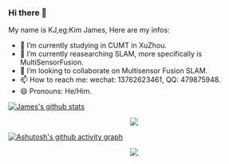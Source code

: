 ### Hi there 👋
My name is KJ,eg:Kim James, Here are my infos:

- 🔭 I’m currently studying in CUMT in XuZhou.
- 🌱 I’m currently reasearching SLAM, more specifically is MultiSensorFusion.
- 👯 I’m looking to collaborate on Multisensor Fusion SLAM.
- 📫 How to reach me: wechat: 13762623461, QQ: 479875948.
- 😄 Pronouns: He/Him.

[![James's github stats](https://github-readme-stats.vercel.app/api?username=KJ-Falloutlast)](https://github.com/anuraghazra/github-readme-stats)


<!-- 3.Most used languages -->
<div align="center"> <img src="https://github-readme-stats.vercel.app/api/top-langs/?username=KJ-Falloutlast&hide_title=true&hide_border=true&layout=compact&langs_count=6&text_color=000&icon_color=fff&bg_color=0,52fa5a,4dfcff,c64dff&theme=graywhite" /> </div>

<!-- 5.曲线-->
[![Ashutosh's github activity graph](https://github-readme-activity-graph.vercel.app/graph?username=KJ-Falloutlast&theme=dracula)](https://github.com/ashutosh00710/github-readme-activity-graph)


<!-- 6.访客徽章 -->
<div align="center"> <img src="https://visitor-badge.glitch.me/badge?page_id=KJ-Falloutlast" /> </div>


